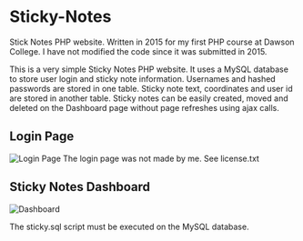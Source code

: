 # Sticky-Notes
Stick Notes PHP website. Written in 2015 for my first PHP course at Dawson College. 
I have not modified the code since it was submitted in 2015.

This is a very simple Sticky Notes PHP website. It uses a MySQL database to store user login and sticky note information. 
Usernames and hashed passwords are stored in one table. Sticky note text, coordinates and user id are stored in another table.
Sticky notes can be easily created, moved and deleted on the Dashboard page without page refreshes using ajax calls. 

## Login Page ##
![Login Page](https://i.imgur.com/4pVabQ6.png)
The login page was not made by me. See license.txt

## Sticky Notes Dashboard ##
![Dashboard](https://i.imgur.com/OtqJR2o.png)

The sticky.sql script must be executed on the MySQL database.